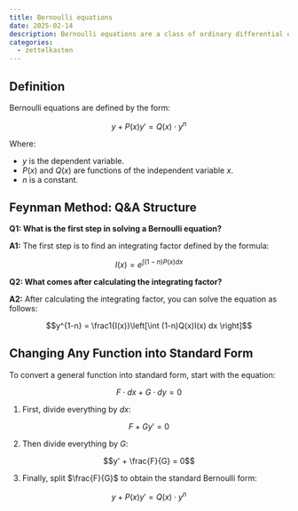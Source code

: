 ```yaml
---
title: Bernoulli equations
date: 2025-02-14
description: Bernoulli equations are a class of ordinary differential equations that can be solved using a standard method involving integrating factors.
categories:
  - zettelkasten
---
```


## Definition

Bernoulli equations are defined by the form:

$$y + P(x)y' = Q(x)\cdot y^n$$

Where:
- $y$ is the dependent variable.
- $P(x)$ and $Q(x)$ are functions of the independent variable $x$.
- $n$ is a constant.

## Feynman Method: Q&A Structure

**Q1: What is the first step in solving a Bernoulli equation?**

**A1:** The first step is to find an integrating factor defined by the formula:

$$I(x) = e^{\int (1-n)P(x)dx}$$

**Q2: What comes after calculating the integrating factor?**

**A2:** After calculating the integrating factor, you can solve the equation as follows:

$$y^{1-n} = \frac1{I(x)}\left[\int (1-n)Q(x)I(x) dx \right]$$

## Changing Any Function into Standard Form

To convert a general function into standard form, start with the equation:

$$F\cdot dx + G\cdot dy = 0$$

1. First, divide everything by $dx$:

$$F + Gy' = 0$$

2. Then divide everything by $G$:

$$y' + \frac{F}{G} = 0$$

3. Finally, split $\frac{F}{G}$ to obtain the standard Bernoulli form:

$$y + P(x)y' = Q(x)\cdot y^n$$